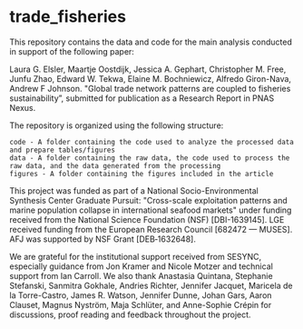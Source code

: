 # trade_fisheries
This repository contains the data and code for the main analysis conducted in support of the following paper:

Laura G. Elsler, Maartje Oostdijk, Jessica A. Gephart, Christopher M. Free, Junfu Zhao, Edward W. Tekwa, Elaine M. Bochniewicz, Alfredo Giron-Nava, Andrew F Johnson. "Global trade network patterns are coupled to fisheries sustainability”, submitted for publication as a Research Report in PNAS Nexus. 

The repository is organized using the following structure:

    code - A folder containing the code used to analyze the processed data and prepare tables/figures
    data - A folder containing the raw data, the code used to process the raw data, and the data generated from the processing
    figures - A folder containing the figures included in the article

This project was funded as part of a National Socio-Environmental Synthesis Center Graduate Pursuit: "Cross-scale exploitation patterns and marine population collapse in international seafood markets" under funding received from the National Science Foundation (NSF) [DBI-1639145]. LGE received funding from the European Research Council [682472 — MUSES]. AFJ was supported by NSF Grant [DEB‐1632648]. 

We are grateful for the institutional support received from SESYNC, especially guidance from Jon Kramer and Nicole Motzer and technical support from Ian Carroll. We also thank Anastasia Quintana, Stephanie Stefanski, Sanmitra Gokhale, Andries Richter, Jennifer Jacquet, Maricela de la Torre-Castro, James R. Watson, Jennifer Dunne, Johan Gars, Aaron Clauset, Magnus Nyström, Maja Schlüter, and Anne-Sophie Crépin for discussions, proof reading and feedback throughout the project.
